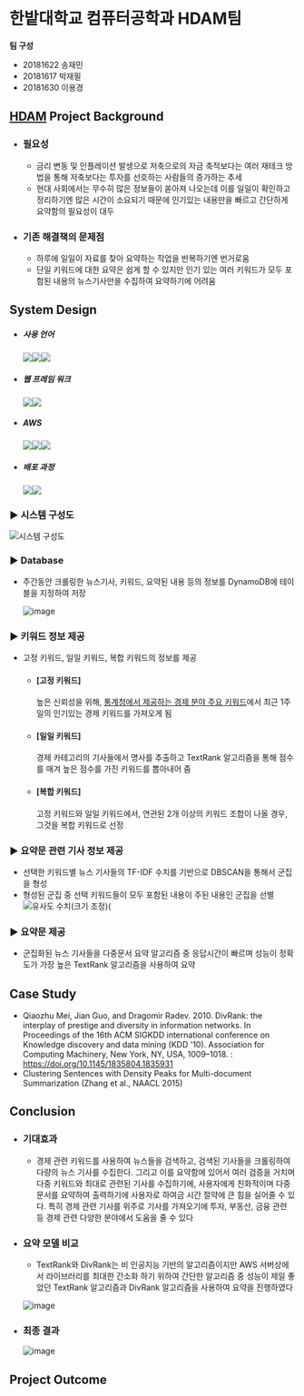 # 한밭대학교 컴퓨터공학과 HDAM팀

**팀 구성**
- 20181622 송재민
- 20181617 박재필
- 20181630 이용경

## <u>HDAM</u> Project Background
- ### 필요성
  - 금리 변동 및 인플레이션 발생으로 저축으로의 자금 축적보다는 여러 재테크 방법을 통해 저축보다는 투자를 선호하는 사람들의 증가하는 추세
  - 현대 사회에서는 무수히 많은 정보들이 쏟아져 나오는데 이를 일일이 확인하고 정리하기엔 많은 시간이 소요되기 때문에 인기있는 내용만을 빠르고 간단하게 요약함의 필요성이 대두
- ### 기존 해결책의 문제점
  - 하루에 일일이 자료를 찾아 요약하는 작업을 반복하기엔 번거로움
  - 단일 키워드에 대한 요약은 쉽게 할 수 있지만 인기 있는 여러 키워드가 모두 포함된 내용의 뉴스기사만을 수집하여 요약하기에 어려움
 
  
## System Design
  - ##### 사용 언어
    <img src="https://img.shields.io/badge/Python-1572B6?style=for-the-badge&logo=Python&logoColor=white"><img src="https://img.shields.io/badge/HTML5-E34F26?style=for-the-badge&logo=HTML5&logoColor=white"><img src="https://img.shields.io/badge/CSS3-1572B6?style=for-the-badge&logo=CSS3&logoColor=white">
  - ##### 웹 프레임 워크
    <img src="https://img.shields.io/badge/Django-092E20?style=for-the-badge&logo=Django&logoColor=white"><img src="https://img.shields.io/badge/Bootstrap-7952B3?style=for-the-badge&logo=Bootstrap&logoColor=white">
  - ##### AWS
    <img src="https://img.shields.io/badge/AWS Lambda-FF9900?style=for-the-badge&logo=AWS Lambda&logoColor=white"><img src="https://img.shields.io/badge/AWS EC2-FF9900?style=for-the-badge&logo=Amazon EC2&logoColor=white"><img src="https://img.shields.io/badge/Amazon DynamoDB-4053D6?style=for-the-badge&logo=Amazon DynamoDB&logoColor=white">
  - ##### 배포 과정
    <img src="https://img.shields.io/badge/Ubuntu-E95420?style=for-the-badge&logo=Ubuntu&logoColor=white"><img src="https://img.shields.io/badge/NGINX-09639?style=for-the-badge&logo=NGINX&logoColor=white">
  ### ▶️ 시스템 구성도
  ![시스템 구성도](https://github.com/HBNU-SWUNIV/come-capstone23-hdam/assets/125301371/1146fc63-aa67-403d-8a51-cb2b81966a29)
  
  ### ▶️ Database
  -  주간동안 크롤링한 뉴스기사, 키워드, 요약된 내용 등의 정보를 DynamoDB에 테이블을 지정하여 저장

      ![image](https://github.com/HBNU-SWUNIV/come-capstone23-hdam/assets/125301371/fdc52559-77bf-418b-ab60-12d3dbfd51c4)

  ### ▶️ 키워드 정보 제공
  -  고정 키워드, 일일 키워드, 복합 키워드의 정보를 제공
  
      -  #### [고정 키워드]
    
          높은 신뢰성을 위해, [통계청에서 제공하는 경제 분야 주요 키워드](https://data.kostat.go.kr/social/keyword/index.do)에서 최근 1주일의 인기있는 경제 키워드를 가져오게 됨
  
      -  #### [일일 키워드]
    
          경제 카테고리의 기사들에서 명사를 추출하고 TextRank 알고리즘을 통해 점수를 매겨 높은 점수를 가진 키워드를 뽑아내어 줌
  
      -  #### [복합 키워드]

          고정 키워드와 일일 키워드에서, 연관된 2개 이상의 키워드 조합이 나올 경우, 그것을 복합 키워드로 선정

  ### ▶️ 요약문 관련 기사 정보 제공
  -  선택한 키워드별 뉴스 기사들의 TF-IDF 수치를 기반으로 DBSCAN을 통해서 군집을 형성
  -  형성된 군집 중 선택 키워드들이 모두 포함된 내용이 주된 내용인 군집을 선별
    ![유사도 수치(크기 조정)(](https://github.com/HBNU-SWUNIV/come-capstone23-hdam/assets/125301371/e3d45c11-3ddf-403f-80b7-626c1b2cbeb6)

  ### ▶️ 요약문 제공
  -  군집화된 뉴스 기사들을 다중문서 요약 알고리즘 중 응답시간이 빠르며 성능이 정확도가 가장 높은 TextRank 알고리즘을 사용하여 요약
      
## Case Study
  - Qiaozhu Mei, Jian Guo, and Dragomir Radev. 2010. DivRank: the interplay of prestige and diversity in information networks. In Proceedings of the 16th ACM SIGKDD international conference on Knowledge discovery and data mining (KDD '10). Association for Computing Machinery, New York, NY, USA, 1009–1018. : https://doi.org/10.1145/1835804.1835931
  - Clustering Sentences with Density Peaks for Multi-document Summarization (Zhang et al., NAACL 2015)
  
## Conclusion
 - ### 기대효과
   - 경제 관련 키워드를 사용하여 뉴스들을 검색하고, 검색된 기사들을 크롤링하여 다량의 뉴스 기사를 수집한다. 그리고 이를 요약함에 있어서 여러 검증을 거치며 다중 키워드와 최대로 관련된 기사를 수집하기에, 사용자에게 친화적이며 다중문서를 요약하여 출력하기에 사용자로 하여금 시간 절약에 큰 힘을 실어줄 수 있다. 특히 경제 관련 기사를 위주로 기사를 가져오기에 투자, 부동산, 금융 관련 등 경제 관련 다양한 분야에서 도움을 줄 수 있다

 - ### 요약 모델 비교
   - TextRank와 DivRank는 비 인공지능 기반의 알고리즘이지만 AWS 서버상에서 라이브러리를 최대한 간소화 하기 위하여 간단한 알고리즘 중 성능이 제일 좋았던 TextRank 알고리즘과 DivRank 알고리즘을 사용하여 요약을 진행하였다
  
    ![image](https://github.com/HBNU-SWUNIV/come-capstone23-hdam/assets/125301371/66f8d992-69c4-4f46-9087-2f451662c1f5)


 - ### 최종 결과
    ![image](https://github.com/HBNU-SWUNIV/come-capstone23-hdam/assets/125301371/e300766c-befe-4457-8499-22e962fc29c5)
  
## Project Outcome

